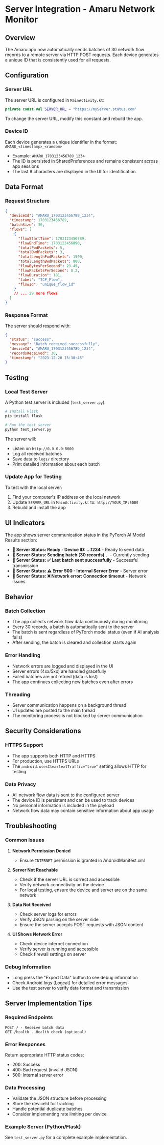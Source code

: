 # Server Integration - Amaru Network Monitor

## Overview

The Amaru app now automatically sends batches of 30 network flow records to a remote server via HTTP POST requests. Each device generates a unique ID that is consistently used for all requests.

## Configuration

### Server URL
The server URL is configured in `MainActivity.kt`:
```kotlin
private const val SERVER_URL = "https://myServer.status.com"
```

To change the server URL, modify this constant and rebuild the app.

### Device ID
Each device generates a unique identifier in the format: `AMARU_<timestamp>_<random>`
- Example: `AMARU_1703123456789_1234`
- The ID is persisted in SharedPreferences and remains consistent across app sessions
- The last 8 characters are displayed in the UI for identification

## Data Format

### Request Structure
```json
{
  "deviceId": "AMARU_1703123456789_1234",
  "timestamp": 1703123456789,
  "batchSize": 30,
  "flows": [
    {
      "flowStartTime": 1703123456789,
      "flowEndTime": 1703123456890,
      "totalFwdPackets": 5,
      "totalBwdPackets": 3,
      "totalLengthFwdPackets": 1500,
      "totalLengthBwdPackets": 800,
      "flowBytesPerSecond": 23.45,
      "flowPacketsPerSecond": 8.2,
      "flowDuration": 101,
      "label": "TCP_Flow",
      "flowId": "unique_flow_id"
    }
    // ... 29 more flows
  ]
}
```

### Response Format
The server should respond with:
```json
{
  "status": "success",
  "message": "Batch received successfully",
  "deviceId": "AMARU_1703123456789_1234",
  "recordsReceived": 30,
  "timestamp": "2023-12-20 15:30:45"
}
```

## Testing

### Local Test Server
A Python test server is included (`test_server.py`):

```bash
# Install Flask
pip install flask

# Run the test server
python test_server.py
```

The server will:
- Listen on `http://0.0.0.0:5000`
- Log all received batches
- Save data to `logs/` directory
- Print detailed information about each batch

### Update App for Testing
To test with the local server:
1. Find your computer's IP address on the local network
2. Update `SERVER_URL` in `MainActivity.kt` to: `http://YOUR_IP:5000`
3. Rebuild and install the app

## UI Indicators

The app shows server communication status in the PyTorch AI Model Results section:

- **📡 Server Status: Ready - Device ID: ...1234** - Ready to send data
- **📡 Server Status: Sending batch (30 records)...** - Currently sending
- **📡 Server Status: ✅ Last batch sent successfully** - Successful transmission
- **📡 Server Status: ⚠️ Error 500 - Internal Server Error** - Server error
- **📡 Server Status: ❌ Network error: Connection timeout** - Network issues

## Behavior

### Batch Collection
- The app collects network flow data continuously during monitoring
- Every 30 records, a batch is automatically sent to the server
- The batch is sent regardless of PyTorch model status (even if AI analysis fails)
- After sending, the batch is cleared and collection starts again

### Error Handling
- Network errors are logged and displayed in the UI
- Server errors (4xx/5xx) are handled gracefully
- Failed batches are not retried (data is lost)
- The app continues collecting new batches even after errors

### Threading
- Server communication happens on a background thread
- UI updates are posted to the main thread
- The monitoring process is not blocked by server communication

## Security Considerations

### HTTPS Support
- The app supports both HTTP and HTTPS
- For production, use HTTPS URLs
- The `android:usesCleartextTraffic="true"` setting allows HTTP for testing

### Data Privacy
- All network flow data is sent to the configured server
- The device ID is persistent and can be used to track devices
- No personal information is included in the payload
- Network flow data may contain sensitive information about app usage

## Troubleshooting

### Common Issues

1. **Network Permission Denied**
   - Ensure `INTERNET` permission is granted in AndroidManifest.xml

2. **Server Not Reachable**
   - Check if the server URL is correct and accessible
   - Verify network connectivity on the device
   - For local testing, ensure the device and server are on the same network

3. **Data Not Received**
   - Check server logs for errors
   - Verify JSON parsing on the server side
   - Ensure the server accepts POST requests with JSON content

4. **UI Shows Network Error**
   - Check device internet connection
   - Verify server is running and accessible
   - Check firewall settings on server

### Debug Information
- Long press the "Export Data" button to see debug information
- Check Android logs (Logcat) for detailed error messages
- Use the test server to verify data format and transmission

## Server Implementation Tips

### Required Endpoints
```
POST / - Receive batch data
GET /health - Health check (optional)
```

### Error Responses
Return appropriate HTTP status codes:
- 200: Success
- 400: Bad request (invalid JSON)
- 500: Internal server error

### Data Processing
- Validate the JSON structure before processing
- Store the deviceId for tracking
- Handle potential duplicate batches
- Consider implementing rate limiting per device

### Example Server (Python/Flask)
See `test_server.py` for a complete example implementation. 